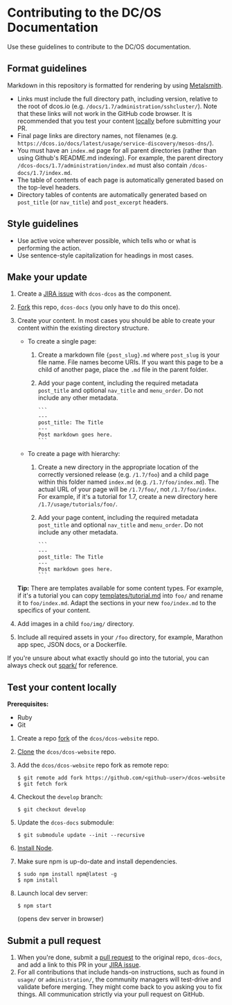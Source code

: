 # Contributing to the DC/OS Documentation

Use these guidelines to contribute to the DC/OS documentation.

## Format guidelines

Markdown in this repository is formatted for rendering by using [Metalsmith](http://www.metalsmith.io/).

- Links must include the full directory path, including version, relative to the root of dcos.io (e.g. `/docs/1.7/administration/sshcluster/`). Note that these links will not work in the GitHub code browser. It is recommended that you test your content [locally](#test-local) before submitting your PR.
- Final page links are directory names, not filenames (e.g. `https://dcos.io/docs/latest/usage/service-discovery/mesos-dns/`).
- You must have an `index.md` page for all parent directories (rather than using Github's README.md indexing). For example, the parent directory `/dcos-docs/1.7/administration/index.md` must also contain `/dcos-docs/1.7/index.md`.
- The table of contents of each page is automatically generated based on the top-level headers.
- Directory tables of contents are automatically generated based on `post_title` (or `nav_title`) and `post_excerpt` headers.

## Style guidelines

- Use active voice wherever possible, which tells who or what is performing the action.
- Use sentence-style capitalization for headings in most cases.

## Make your update

1. Create a [JIRA issue](https://dcosjira.atlassian.net/secure/CreateIssue!default.jspa) with `dcos-dcos` as the component.
1. [Fork](https://help.github.com/articles/fork-a-repo/) this repo, `dcos-docs` (you only have to do this once).
1. Create your content. In most cases you should be able to create your content within the existing directory structure. 

    - To create a single page:
        1. Create a markdown file `{post_slug}.md` where `post_slug` is your file name. File names become URIs. If you want this page to be a child of another page, place the `.md` file in the parent folder.
        1. Add your page content, including the required metadata `post_title` and optional `nav_title` and `menu_order`. Do not include any other metadata.
        
               ```
               ---
               post_title: The Title
               ---
               Post markdown goes here.
               ```
    - To create a page with hierarchy:
        1. Create a new directory in the appropriate location of the correctly versioned release (e.g. `/1.7/foo`) and a child page within this folder named `index.md` (e.g. `/1.7/foo/index.md`). The actual URL of your page will be `/1.7/foo/`, not `/1.7/foo/index`. For example, if it's a tutorial for 1.7, create a new directory here `/1.7/usage/tutorials/foo/`.
        1. Add your page content, including the required metadata `post_title` and optional `nav_title` and `menu_order`. Do not include any other metadata.
                
               ```
               ---
               post_title: The Title
               ---
               Post markdown goes here.
               ```

    **Tip:** There are templates available for some content types. For example, if it's a tutorial you can copy [templates/tutorial.md](templates/tutorial.md) into `foo/` and rename it to `foo/index.md`. Adapt the sections in your new `foo/index.md` to the specifics of your content.
1. Add images in a child `foo/img/` directory.  
1. Include all required assets in your `/foo` directory, for example, Marathon app spec, JSON docs, or a Dockerfile.


If you're unsure about what exactly should go into the tutorial, you can always check out [spark/](/1.7/usage/tutorials/spark/) for reference.

## <a name="test-local"></a>Test your content locally

**Prerequisites:**

- Ruby
- Git

1.  Create a repo [fork](https://guides.github.com/activities/forking/) of the `dcos/dcos-website` repo. 
1.  [Clone](https://help.github.com/articles/cloning-a-repository/) the `dcos/dcos-website` repo.
1.  Add the  `dcos/dcos-website` repo fork as remote repo:

    ```
    $ git remote add fork https://github.com/<github-user>/dcos-website
    $ git fetch fork
    ```
1.  Checkout the `develop` branch:

    ```
    $ git checkout develop
    ```
1.  Update the `dcos-docs` submodule:

    ```
    $ git submodule update --init --recursive
    ```
1.  [Install Node](https://docs.npmjs.com/getting-started/installing-node).
 
1.  Make sure npm is up-do-date and install dependencies. 

    ```
    $ sudo npm install npm@latest -g
    $ npm install
    ```

1.  Launch local dev server:

    ```
    $ npm start
    ```
    (opens dev server in browser)
    
## Submit a pull request

1. When you're done, submit a [pull request](https://help.github.com/articles/using-pull-requests/) to the original repo, `dcos-docs`, and add a link to this PR in your [JIRA issue](https://dcosjira.atlassian.net/).
1. For all contributions that include hands-on instructions, such as found in `usage/` or `administration/`, the community managers will test-drive and validate before merging. They might come back to you asking you to fix things. All communication strictly via your pull request on GitHub.  
